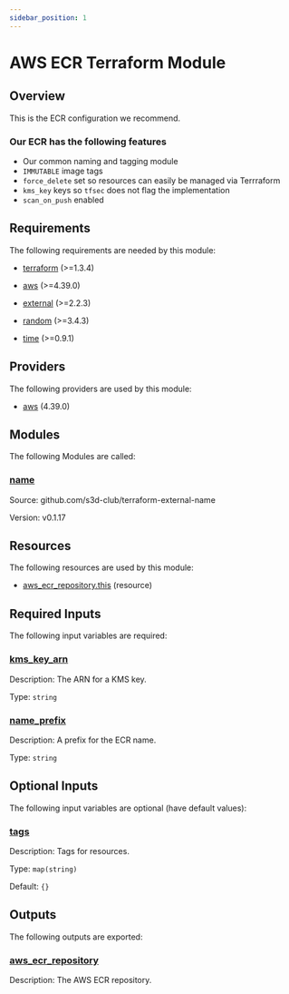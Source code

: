 ```yaml
---
sidebar_position: 1
---
```


# AWS ECR Terraform Module

## Overview
This is the ECR configuration we recommend.

### Our ECR has the following features
- Our common naming and tagging module
- `IMMUTABLE` image tags
- `force_delete` set so resources can easily be managed via Terrraform
- `kms_key` keys so `tfsec` does not flag the implementation
- `scan_on_push` enabled


## Requirements

The following requirements are needed by this module:

- <a name="requirement_terraform"></a> [terraform](#requirement\_terraform) (>=1.3.4)

- <a name="requirement_aws"></a> [aws](#requirement\_aws) (>=4.39.0)

- <a name="requirement_external"></a> [external](#requirement\_external) (>=2.2.3)

- <a name="requirement_random"></a> [random](#requirement\_random) (>=3.4.3)

- <a name="requirement_time"></a> [time](#requirement\_time) (>=0.9.1)

## Providers

The following providers are used by this module:

- <a name="provider_aws"></a> [aws](#provider\_aws) (4.39.0)

## Modules

The following Modules are called:

### <a name="module_name"></a> [name](#module\_name)

Source: github.com/s3d-club/terraform-external-name

Version: v0.1.17

## Resources

The following resources are used by this module:

- [aws_ecr_repository.this](https://registry.terraform.io/providers/hashicorp/aws/latest/docs/resources/ecr_repository) (resource)

## Required Inputs

The following input variables are required:

### <a name="input_kms_key_arn"></a> [kms\_key\_arn](#input\_kms\_key\_arn)

Description: The ARN for a KMS key.

Type: `string`

### <a name="input_name_prefix"></a> [name\_prefix](#input\_name\_prefix)

Description: A prefix for the ECR name.

Type: `string`

## Optional Inputs

The following input variables are optional (have default values):

### <a name="input_tags"></a> [tags](#input\_tags)

Description: Tags for resources.

Type: `map(string)`

Default: `{}`

## Outputs

The following outputs are exported:

### <a name="output_aws_ecr_repository"></a> [aws\_ecr\_repository](#output\_aws\_ecr\_repository)

Description: The AWS ECR repository.
